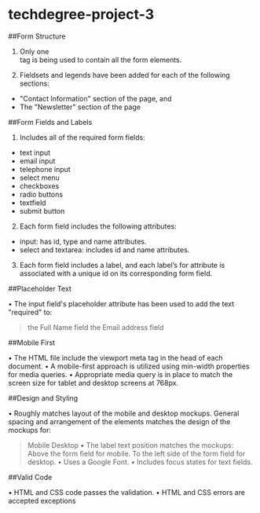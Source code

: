 # techdegree-project-3

##Form Structure

1. Only one <form> tag is being used to contain all the form elements.
2. Fieldsets and legends have been added for each of the following sections:
* "Contact Information" section of the page, and
* The "Newsletter" section of the page


##Form Fields and Labels

1. Includes all of the required form fields:
* text input
* email input
* telephone input
* select menu
* checkboxes
* radio buttons
* textfield
* submit button
2. Each form field includes the following attributes:
* input: has id, type and name attributes.
* select and textarea: includes id and name attributes.
3. Each form field includes a label, and each label’s for attribute is associated with a unique id on its corresponding form field.


##Placeholder Text

• The input field's placeholder attribute has been used to add the text "required" to:
> the Full Name field
> the Email address field


##Mobile First

• The HTML file include the viewport meta tag in the head of each document.
• A mobile-first approach is utilized using min-width properties for media queries.
• Appropriate media query is in place to match the screen size for tablet and desktop screens at 768px.


##Design and Styling

• Roughly matches layout of the mobile and desktop mockups. General spacing and arrangement of the elements matches the design of the mockups for:
> Mobile
> Desktop
• The label text position matches the mockups:
> Above the form field for mobile.
> To the left side of the form field for desktop.
• Uses a Google Font.
• Includes focus states for text fields.


##Valid Code

• HTML and CSS code passes the validation.
• HTML and CSS errors are accepted exceptions